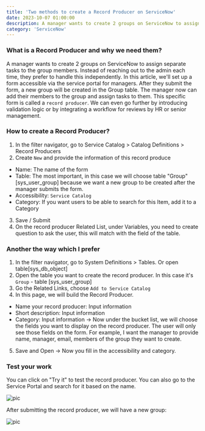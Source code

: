 ```yaml
---
title: 'Two methods to create a Record Producer on ServiceNow'
date: 2023-10-07 01:00:00
description: A manager wants to create 2 groups on ServiceNow to assign separate tasks to the group members. Instead of reaching out to the admin each time, they prefer to handle this independently. 
category: 'ServiceNow'
---
```

### What is a Record Producer and why we need them?

A manager wants to create 2 groups on ServiceNow to assign separate tasks to the group members. Instead of reaching out to the admin each time, they prefer to handle this independently. In this article, we'll set up a form accessible via the service portal for managers. 
After they submit the form, a new group will be created in the Group table. The manager now can add their members to the group and assign tasks to them. This specific form is called a `record producer`.
We can even go further by introducing validation logic or by integrating a workflow for reviews by HR or senior management.

### How to create a Record Producer?
1. In the filter navigator, go to Service Catalog > Catalog Definitions > Record Producers
2. Create `New` and provide the information of this record produce
- Name: The name of the form
- Table: The most important, in this case we will choose table "Group" [sys_user_group] because we want a new group to be created after the manager submits the form.
- Accessibility: `Service Catalog`
- Category: If you want users to be able to search for this Item, add it to a Category
3. Save / Submit
4. On the record producer Related List, under Variables, you need to create question to ask the user, this will match with the field of the table.

### Another the way which I prefer

1. In the filter navigator, go to System Definitions > Tables. Or open table[sys_db_object]
2. Open the table you want to create the record producer. In this case it's `Group` - table [sys_user_group]
3. Go the Related Links, choose `Add to Service Catalog`
4. In this page, we will build the Record Producer.
- Name your record producer: Input information
- Short description: Input information
- Category: Input information
  -> Now under the bucket list, we will choose the fields you want to display on the record producer. The user will only see those fields on the form. For example, I want the manager to provide name, manager, email, members of the group they want to create.
5. Save and Open -> Now you fill in the accessibility and category.

### Test your work

You can click on "Try it" to test the record producer. You can also go to the Service Portal and search for it based on the name.

![pic](/img/20231007_record_producer_2.png)

After submitting the record producer, we will have a new group:

![pic](/img/20231007_record_producer_3.png)

